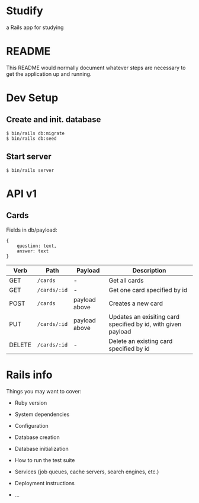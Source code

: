 # Studify

a Rails app for studying

# README

This README would normally document whatever steps are necessary to get the
application up and running.

# Dev Setup

## Create and init. database

```
$ bin/rails db:migrate
$ bin/rails db:seed
```

## Start server

```
$ bin/rails server
```

# API v1

## Cards

Fields in db/payload:

```
{
    question: text,
    answer: text
}
```


| Verb | Path | Payload | Description |
| ---- | ---- | --------| ------------|
| GET | `/cards` | - | Get all cards |
| GET | `/cards/:id` | - | Get one card specified by id |
| POST | `/cards` | payload above | Creates a new card |
| PUT | `/cards/:id` | payload above | Updates an exisiting card specified by id, with given payload |
| DELETE | `/cards/:id` | - | Delete an existing card specified by id |


# Rails info

Things you may want to cover:

* Ruby version

* System dependencies

* Configuration

* Database creation

* Database initialization

* How to run the test suite

* Services (job queues, cache servers, search engines, etc.)

* Deployment instructions

* ...

